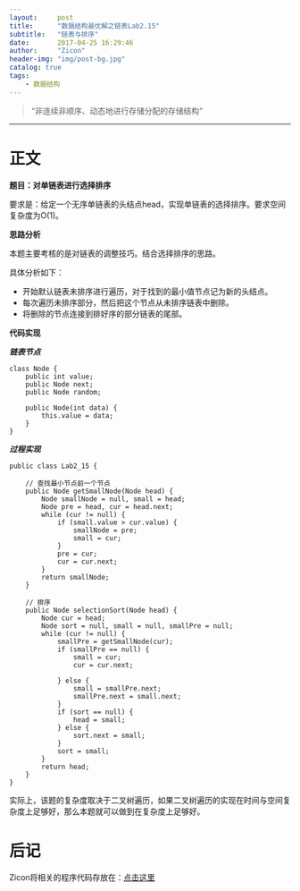 ```yaml
---
layout:     post
title:      "数据结构最优解之链表Lab2.15"
subtitle:   "链表与排序"
date:       2017-04-25 16:29:46
author:     "Zicon"
header-img: "img/post-bg.jpg"
catalog: true
tags:
    - 数据结构
---
```


> “非连续非顺序、动态地进行存储分配的存储结构“

---

# 正文

**题目：对单链表进行选择排序**

要求是：给定一个无序单链表的头结点head，实现单链表的选择排序。要求空间复杂度为O(1)。

**思路分析** 

本题主要考核的是对链表的调整技巧。结合选择排序的思路。
 
具体分析如下： 
 
 - 开始默认链表未排序进行遍历，对于找到的最小值节点记为新的头结点。
 - 每次遍历未排序部分，然后把这个节点从未排序链表中删除。
 - 将删除的节点连接到排好序的部分链表的尾部。

**代码实现**

***链表节点***

```
class Node {
	public int value;
	public Node next;
	public Node random;

	public Node(int data) {
		this.value = data;
	}
}
```
  
***过程实现***

```
public class Lab2_15 {

	// 查找最小节点前一个节点
	public Node getSmallNode(Node head) {
		Node smallNode = null, small = head;
		Node pre = head, cur = head.next;
		while (cur != null) {
			if (small.value > cur.value) {
				smallNode = pre;
				small = cur;
			}
			pre = cur;
			cur = cur.next;
		}
		return smallNode;
	}

	// 排序
	public Node selectionSort(Node head) {
		Node cur = head;
		Node sort = null, small = null, smallPre = null;
		while (cur != null) {
			smallPre = getSmallNode(cur);
			if (smallPre == null) {
				small = cur;
				cur = cur.next;

			} else {
				small = smallPre.next;
				smallPre.next = small.next;
			}
			if (sort == null) {
				head = small;
			} else {
				sort.next = small;
			}
			sort = small;
		}
		return head;
	}
}
```  

实际上，该题的复杂度取决于二叉树遍历，如果二叉树遍历的实现在时间与空间复杂度上足够好，那么本题就可以做到在复杂度上足够好。
 
# 后记
Zicon将相关的程序代码存放在：[点击这里](https://github.com/ZZicon/Algorithm/tree/master/src/%E7%AC%AC%E4%BA%8C%E7%AB%A0)
